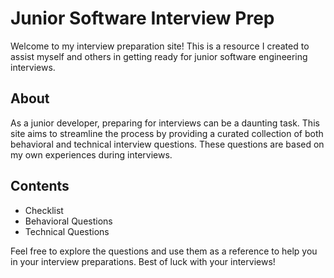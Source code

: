 # Junior Software Interview Prep

Welcome to my interview preparation site! This is a resource I created to assist myself and others in getting ready for junior software engineering interviews.

## About

As a junior developer, preparing for interviews can be a daunting task. This site aims to streamline the process by providing a curated collection of both behavioral and technical interview questions. These questions are based on my own experiences during interviews.

## Contents

- Checklist
- Behavioral Questions
- Technical Questions


Feel free to explore the questions and use them as a reference to help you in your interview preparations. Best of luck with your interviews!
